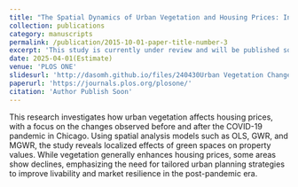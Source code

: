 ```yaml
---
title: "The Spatial Dynamics of Urban Vegetation and Housing Prices: Insights from Pre- and Post-Pandemic Chicago Using OLS and MGWR Models"
collection: publications
category: manuscripts
permalink: /publication/2015-10-01-paper-title-number-3
excerpt: 'This study is currently under review and will be published soon.'
date: 2025-04-01(Estimate)
venue: 'PLOS ONE'
slidesurl: 'http://dasomh.github.io/files/240430Urban Vegetation Change and Its Impact on Housing Prices_Final.pdf'
paperurl: 'https://journals.plos.org/plosone/'
citation: 'Author Publish Soon'
---
```


This research investigates how urban vegetation affects housing prices, with a focus on the changes observed before and after the COVID-19 pandemic in Chicago. Using spatial analysis models such as OLS, GWR, and MGWR, the study reveals localized effects of green spaces on property values. While vegetation generally enhances housing prices, some areas show declines, emphasizing the need for tailored urban planning strategies to improve livability and market resilience in the post-pandemic era.
